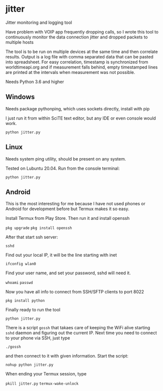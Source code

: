 # jitter

Jitter monitoring and logging tool

Have problem with VOIP app frequently dropping calls, so I wrote this tool to
continuously monitor the data connection jitter and dropped packets to multiple
hosts

The tool is to be run on multiple devices at the same time and then correlate
results. Output is a log file with comma separated data that can be pasted into
spreadsheet. For easy correlation, timestamp is synchronized from worldtimeapi.org
and if measurement falls behind, empty timestamped lines are printed at the intervals
when measurement was not possible. 

Needs Python 3.6 and higher

## Windows

Needs package pythonping, which uses sockets directly, install with pip

I just run it from within SciTE text editor, but any IDE or even console
would work.

`python jitter.py`

## Linux

Needs system ping utility, should be present on any system.

Tested on Lubuntu 20.04. Run from the console terminal:

`python jitter.py`

## Android

This is the most interesting for me because I have not used phones
or Android for development before but Termux makes it so easy.

Install Termux from Play Store. Then run it and install openssh

`pkg upgrade`
`pkg install openssh`

After that start ssh server:

`sshd`

Find out your local IP, it will be the line starting with inet

`ifconfig wlan0`

Find your user name, and set your password, sshd will need it.

`whoami`
`passwd`

Now you have all info to connect from SSH/SFTP clients to port 8022

`pkg install python`

Finally ready to run the tool

`python jitter.py`

There is a script `gossh` that takaes care of keeping the WiFi alive
starting `sshd` daemon and figuring out the current IP. Next time you
need to connect to your phone via SSH, just type

`./gossh`

and then connect to it with given information. Start the script:

`nohup python jitter.py`

When ending your Termux session, type

`pkill jitter.py`
`termux-wake-unlock`
